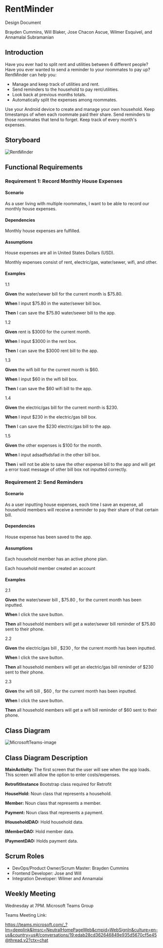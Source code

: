 # RentMinder
Design Document  
  
Brayden Cummins, Will Blaker, Jose Chacon Ascue, Wilmer Esquivel, and Annamalai Subramanian

## Introduction
Have you ever had to split rent and utilities between 6 different people? Have you ever wanted to send a reminder to your roommates to pay up? RentMinder can help you:
  
* Manage and keep track of utilities and rent.
* Send reminders to the household to pay rent/utilities.
* Look back at previous months totals.
* Automatically split the expenses among roommates.
  
Use your Android device to create and manage your own household. Keep timestamps of when each roommate paid their share. Send reminders to those roommates that tend to 
forget. Keep track of every month's expenses.

## Storyboard

![RentMinder](https://user-images.githubusercontent.com/112514952/214733059-0a0e8303-5f76-4973-9c1f-d5545adeb427.png)

## Functional Requirements

### Requirement 1: Record Monthly House Expenses

#### Scenario

As a user living with multiple roommates, I want to be able to record our monthly house expenses.
  
#### Dependencies

Monthly house expenses are fulfilled.
  
#### Assumptions

House expenses are all in United States Dollars (USD).
  
Monthly expenses consist of rent, electric/gas, water/sewer, wifi, and other.
  
#### Examples

1.1
  
**Given** the water/sewer bill for the current month is $75.80.  

**When** I input $75.80 in the water/sewer bill box.  

**Then** I can save the $75.80 water/sewer bill to the app.
  
1.2
  
**Given** rent is $3000 for the current month.  

**When** I input $3000 in the rent box.  

**Then** I can save the $3000 rent bill to the app.  
  
1.3
  
**Given** the wifi bill for the current month is $60.  

**When** I input $60 in the wifi bill box.  

**Then** I can save the $60 wifi bill to the app.  
  
1.4
  
**Given** the electric/gas bill for the current month is $230.  

**When** I input $230 in the electric/gas bill box.  

**Then** I can save the $230 electric/gas bill to the app.
 
1.5

**Given** the other expenses is $100 for the month.

**When** I input adsadfsdsfad in the other bill box.

**Then** i will not be able to save the other expense bill to the app 
and will get a error toast message of other bill box not inputted correctly.

### Requirement 2: Send Reminders

#### Scenario

As a user inputting house expenses, each time I save an expense, all household members will receive a reminder to pay their share of that certain bill.
  
#### Dependencies

House expense has been saved to the app. 
  
#### Assumptions

Each household member has an active phone plan.
  
Each household member created an account
  
#### Examples

2.1
  
**Given** the water/sewer bill , $75.80 , for the current month has been inputted.  

**When** I click the save button.  

**Then** all household members will get a water/sewer bill reminder of $75.80 sent to their phone.
  
2.2 
  
**Given** the electric/gas bill ,  $230 , for the current month has been inputted.

**When** I click the save button.  

**Then** all household members will get an electric/gas bill reminder of $230 sent to their phone.
  
2.3 
  
**Given** the wifi bill , $60 , for the current month has been inputted. 

**When** I click the save button.  

**Then** all household members will get a wifi bill reminder of $60 sent to their phone.
  
## Class Diagram
  
![MicrosoftTeams-image](https://user-images.githubusercontent.com/112514952/214878074-7032179e-9e77-41a6-a2a8-211a16cd1ba9.png)
 
 ## Class Diagram Description
 
 **MainActivity:** The first screen that the user will see when the app loads. This screen will allow the option to enter costs/expenses.
 
 **RetrofitInstance** Bootstrap class required for Retrofit
 
 **HouseHold:** Noun class that represents a household.
 
 **Member:** Noun class that represents a member.
  
 **Payment:** Noun class that represents a payment.
 
**IHouseholdDAO:** Hold household data.

**IMemberDAO:** Hold member data.

**IPaymentDAO:** Holds payment data.

## Scrum Roles

* DevOps/Product Owner/Scrum Master: Brayden Cummins
* Frontend Developer: Jose and Will
* Integration Developer: Wilmer and Annamalai

## Weekly Meeting

Wednesday at 7PM. Microsoft Teams Group

Teams Meeting Link:

https://teams.microsoft.com/_?lm=deeplink&lmsrc=NeutralHomePageWeb&cmpid=WebSignIn&culture=en-us&country=us#/conversations/19:edab28cd362646849e935d5670cf5e45@thread.v2?ctx=chat



